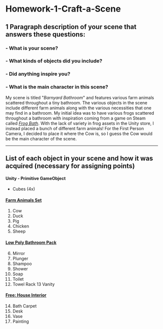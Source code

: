 # Homework-1-Craft-a-Scene
## 1 Paragraph description of your scene that answers these questions:
### - What is your scene?
### - What kinds of objects did you include?
### - Did anything inspire you?
### - What is the main character in this scene?

My scene is titled "*Barnyard Bathroom*" and features various farm animals scattered throughout
a tiny bathroom. The various objects in the scene include different farm animals along with the
various necessities that one may find in a bathroom. My initial idea was to have various frogs
scattered throughout a bathroom with inspiration coming from a game on Steam called *[Frog Bath](https://store.steampowered.com/app/1283630/Frog_Bath/)*.
With the lack of variety in frog assets in the Unity store, I instead placed a bunch of different
farm animals! For the First Person Camera, I decided to place it where the Cow is, so I guess
the Cow would be the main character of the scene.

---

## List of each object in your scene and how it was acquired (necessary for assigning points)
#### Unity - Primitive GameObject
- Cubes (4x)
#### [Farm Animals Set](https://assetstore.unity.com/packages/3d/farm-animals-set-97945)
1. Cow
2. Duck
3. Pig
4. Chicken
5. Sheep
#### [Low Poly Bathroom Pack](https://assetstore.unity.com/packages/3d/props/interior/low-poly-bathroom-pack-88291)
6. Mirror
7. Plunger
8. Shampoo
9. Shower
10. Soap
11. Toilet
12. Towel Rack
13 Vanity
#### [Free: House Interior](https://assetstore.unity.com/packages/3d/props/interior/free-house-interior-223416)
14. Bath Carpet
15. Desk
16. Vase
17. Painting
